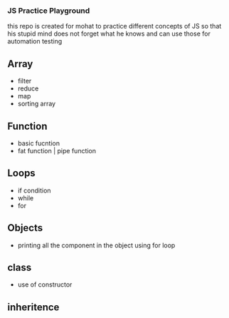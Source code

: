 ### JS Practice Playground
this repo is created for mohat to practice different concepts of JS so that his stupid mind does not forget what he knows and can use those for automation testing

## Array
- filter
- reduce
- map
- sorting array

## Function
- basic fucntion
- fat function | pipe function

## Loops
- if condition
- while
- for

## Objects
- printing all the component in the object using for loop

## class
- use of constructor

## inheritence

